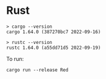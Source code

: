 # Rust

```
> cargo --version
cargo 1.64.0 (387270bc7 2022-09-16)

> rustc --version
rustc 1.64.0 (a55dd71d5 2022-09-19)
```

To run:

```
cargo run --release Red
```
